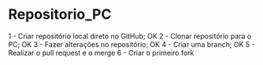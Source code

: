 # Repositorio_PC

1 - Criar repositório local direto no GitHub; OK
2 - Clonar repositório para o PC; OK
3 - Fazer alterações no repositório; OK
4 - Criar uma branch; OK
5 - Realizar o pull request e o merge
6 - Criar o primeiro fork
